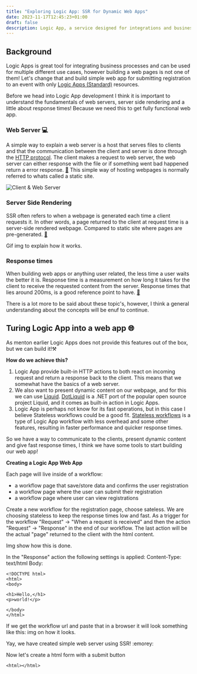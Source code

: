 ```yaml
---
title: "Exploring Logic App: SSR for Dynamic Web Apps"
date: 2023-11-17T12:45:23+01:00
draft: false
description: Logic App, a service designed for integrations and business processes. But in this post we will be transforming Logic Apps into a web experience by using server-side rendering (SSR).
---
```



## Background
Logic Apps is great tool for integrating business processes and can be used for multiple different use cases, however building a web pages is not one of them! Let's change that and build simple web app for submitting registration to an event with only [Logic Apps (Standard)](https://learn.microsoft.com/en-us/azure/logic-apps/logic-apps-overview) resources.

Before we head into Logic App development I think it is important to understand the fundamentals of web servers, server side rendering and a little about response times! Because we need this to get fully functional web app.

### Web Server 💻
A simple way to explain a web server is a host that serves files to clients and that the communication between the client and server is done through the [HTTP protocol](https://developer.mozilla.org/en-US/docs/Glossary/HTTP).
The client makes a request to web server, the web server can either response with the file or if something went bad happened return a error response. [📖](https://developer.mozilla.org/en-US/docs/Learn/Common_questions/Web_mechanics/What_is_a_web_server)
This simple way of hosting webpages is normally referred to whats called a static site. 

![Client & Web Server](test.gif)

### Server Side Rendering
SSR often refers to when a webpage is generated each time a client requests it. In other words, a page returned to the client at request time is a server-side rendered webpage. Compared to static site where pages are pre-generated. [📖](https://dev.to/ebereplenty/server-side-rendering-ssr-vs-static-site-generation-ssg-214k)

Gif img to explain how it works.

### Response times 
When building web apps or anything user related, the less time a user waits the better it is. Response time is a measurement on how long it takes for the client to receive the requested content from the server. Response times that lies around 200ms, is a good reference point to have. [📖](https://developer.mozilla.org/en-US/docs/Web/Performance/How_long_is_too_long)

There is a lot more to be said about these topic's, however, I think a general understanding about the concepts will be enuf to continue.

## Turing Logic App into a web app 🌐
As menton earlier Logic Apps does not provide this features out of the box, but we can build it!⚒️

**How do we achieve this?**
1) Logic App provide built-in HTTP actions to both react on incoming request and return a response back to the client. This means that we somewhat have the basics of a web server. 
2) We also want to present dynamic content on our webpage, and for this we can use [Liquid](https://shopify.github.io/liquid). [DotLiquid](https://github.com/dotliquid/dotliquid) is a .NET port of the popular open source project Liquid, and it comes as built-in action in Logic Apps. 
3) Logic App is perhaps not know for its fast operations, but in this case I believe Stateless workflows could be a good fit. [Stateless workflows](https://learn.microsoft.com/en-us/azure/logic-apps/single-tenant-overview-compare) is a type of Logic App workflow with less overhead and some other features, resulting in faster performance and quicker response times.

So we have a way to communicate to the clients, present dynamic content and give fast response times, I think we have some tools to start building our web app!

**Creating a Logic App Web App**

Each page will live inside of a workflow:
- a workflow page that save/store data and confirms the user registration  
- a workflow page where the user can submit their registration
- a workflow page where user can view registrations

Create a new workflow for the registration page, choose sateless. We are choosing stateless to keep the response times low and fast. As a trigger for the workflow "Request" -> "When a request is received" and then the action "Request" -> "Response" in the end of our workflow. The last action will be the actual "page" returned to the client with the html content.

Img show how this is done.

In the "Response" action the following settings is applied: 
Content-Type: text/html
Body:
```
<!DOCTYPE html>
<html>
<body>

<h1>Hello,</h1>
<p>world!</p>

</body>
</html>
```

If we get the workflow url and paste that in a browser it will look something like this:
img on how it looks.

Yay, we have created simple web server using SSR! :emorey:


Now let's create a html form with a submit button 

```
<html></html>
```

